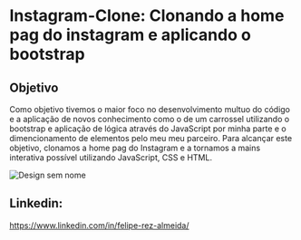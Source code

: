 ﻿# Instagram-Clone: Clonando a home pag do instagram e aplicando o bootstrap
 
 ## Objetivo
 Como objetivo tivemos o maior foco no desenvolvimento multuo do código e a aplicação de novos conhecimento como o de um carrossel utilizando o bootstrap e aplicação de lógica através do JavaScript por minha parte e o dimencionamento de elementos pelo meu meu parceiro. Para alcançar este objetivo, clonamos a home pag do Instagram e a tornamos a mains interativa possível utilizando JavaScript, CSS e HTML.
 

![Design sem nome](https://user-images.githubusercontent.com/99513670/199136081-25db8ac8-4822-460b-9a93-7c2b2cf241f2.gif)



 ## Linkedin: 
 https://www.linkedin.com/in/felipe-rez-almeida/
